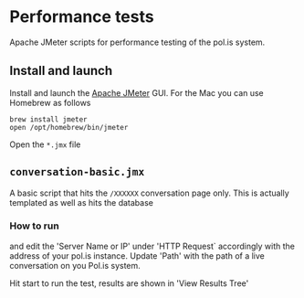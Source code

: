 # Performance tests

Apache JMeter scripts for performance testing of the pol.is system.

## Install and launch

Install and launch the [Apache JMeter](https://jmeter.apache.org/) GUI. For the Mac you can use Homebrew as follows

```
brew install jmeter
open /opt/homebrew/bin/jmeter
```

Open the `*.jmx` file


## `conversation-basic.jmx`

A basic script that hits the `/XXXXXX` conversation page only. This is actually templated as well as hits the database

### How to run

 and edit the 'Server Name or IP' under 'HTTP Request` accordingly with the address of your pol.is instance. Update 'Path' with the path of a live conversation on you Pol.is system.

Hit start to run the test, results are shown in 'View Results Tree'
